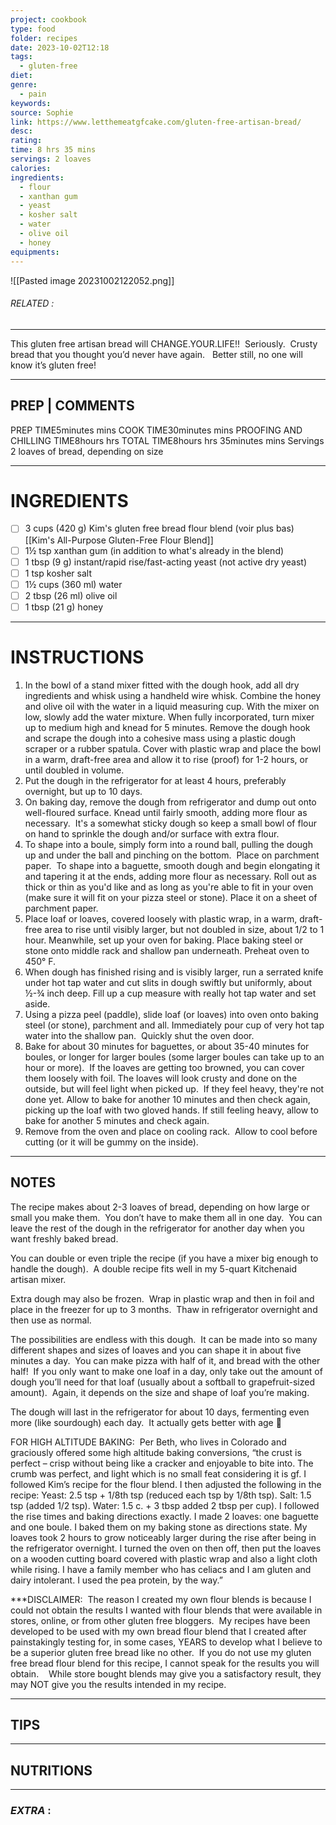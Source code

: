 ```yaml
---
project: cookbook
type: food
folder: recipes
date: 2023-10-02T12:18
tags:
  - gluten-free
diet: 
genre:
  - pain
keywords: 
source: Sophie
link: https://www.letthemeatgfcake.com/gluten-free-artisan-bread/
desc: 
rating: 
time: 8 hrs 35 mins
servings: 2 loaves
calories: 
ingredients:
  - flour
  - xanthan gum
  - yeast
  - kosher salt
  - water
  - olive oil
  - honey
equipments:
---
```


![[Pasted image 20231002122052.png]]
###### *RELATED* : 
---
This gluten free artisan bread will CHANGE.YOUR.LIFE!!  Seriously.  Crusty bread that you thought you’d never have again.   Better still, no one will know it’s gluten free!

---
## PREP | COMMENTS

PREP TIME5minutes mins
COOK TIME30minutes mins
PROOFING AND CHILLING TIME8hours hrs
TOTAL TIME8hours hrs 35minutes mins
Servings 2 loaves of bread, depending on size

---
# INGREDIENTS

- [ ] 3 cups (420 g) Kim's gluten free bread flour  blend (voir plus bas) [[Kim's All-Purpose Gluten-Free Flour Blend]]
- [ ] 1½ tsp xanthan gum (in addition to what's already in the blend)
- [ ] 1 tbsp (9 g) instant/rapid rise/fast-acting yeast (not active dry yeast)
- [ ] 1 tsp kosher salt
- [ ] 1½ cups (360 ml) water
- [ ] 2 tbsp (26 ml) olive oil
- [ ] 1 tbsp (21 g) honey

---
# INSTRUCTIONS

1. In the bowl of a stand mixer fitted with the dough hook, add all dry ingredients and whisk using a handheld wire whisk. Combine the honey and olive oil with the water in a liquid measuring cup. With the mixer on low, slowly add the water mixture. When fully incorporated, turn mixer up to medium high and knead for 5 minutes. Remove the dough hook and scrape the dough into a cohesive mass using a plastic dough scraper or a rubber spatula. Cover with plastic wrap and place the bowl in a warm, draft-free area and allow it to rise (proof) for 1-2 hours, or until doubled in volume.
2. Put the dough in the refrigerator for at least 4 hours, preferably overnight, but up to 10 days.
3. On baking day, remove the dough from refrigerator and dump out onto well-floured surface. Knead until fairly smooth, adding more flour as necessary.  It's a somewhat sticky dough so keep a small bowl of flour on hand to sprinkle the dough and/or surface with extra flour.
4. To shape into a boule, simply form into a round ball, pulling the dough up and under the ball and pinching on the bottom.  Place on parchment paper.  To shape into a baguette, smooth dough and begin elongating it and tapering it at the ends, adding more flour as necessary. Roll out as thick or thin as you'd like and as long as you're able to fit in your oven (make sure it will fit on your pizza steel or stone). Place it on a sheet of parchment paper.  
5. Place loaf or loaves, covered loosely with plastic wrap, in a warm, draft-free area to rise until visibly larger, but not doubled in size, about 1/2 to 1 hour. Meanwhile, set up your oven for baking. Place baking steel or stone onto middle rack and shallow pan underneath. Preheat oven to 450° F.  
6. When dough has finished rising and is visibly larger, run a serrated knife under hot tap water and cut slits in dough swiftly but uniformly, about ½-¾ inch deep. Fill up a cup measure with really hot tap water and set aside.
7. Using a pizza peel (paddle), slide loaf (or loaves) into oven onto baking steel (or stone), parchment and all. Immediately pour cup of very hot tap water into the shallow pan.  Quickly shut the oven door.
8. Bake for about 30 minutes for baguettes, or about 35-40 minutes for boules, or longer for larger boules (some larger boules can take up to an hour or more).  If the loaves are getting too browned, you can cover them loosely with foil. The loaves will look crusty and done on the outside, but will feel light when picked up.  If they feel heavy, they're not done yet. Allow to bake for another 10 minutes and then check again, picking up the loaf with two gloved hands. If still feeling heavy, allow to bake for another 5 minutes and check again.
9. Remove from the oven and place on cooling rack.  Allow to cool before cutting (or it will be gummy on the inside).

---
## NOTES

The recipe makes about 2-3 loaves of bread, depending on how large or small you make them.  You don’t have to make them all in one day.  You can leave the rest of the dough in the refrigerator for another day when you want freshly baked bread. 

You can double or even triple the recipe (if you have a mixer big enough to handle the dough).  A double recipe fits well in my 5-quart Kitchenaid artisan mixer. 

Extra dough may also be frozen.  Wrap in plastic wrap and then in foil and place in the freezer for up to 3 months.  Thaw in refrigerator overnight and then use as normal. 

The possibilities are endless with this dough.  It can be made into so many different shapes and sizes of loaves and you can shape it in about five minutes a day.  You can make pizza with half of it, and bread with the other half!  If you only want to make one loaf in a day, only take out the amount of dough you’ll need for that loaf (usually about a softball to grapefruit-sized amount).  Again, it depends on the size and shape of loaf you’re making. 

The dough will last in the refrigerator for about 10 days, fermenting even more (like sourdough) each day.  It actually gets better with age 🙂

FOR HIGH ALTITUDE BAKING:  Per Beth, who lives in Colorado and graciously offered some high altitude baking conversions, “the crust is perfect – crisp without being like a cracker and enjoyable to bite into. The crumb was perfect, and light which is no small feat considering it is gf. I followed Kim’s recipe for the flour blend. I then adjusted the following in the recipe: Yeast: 2.5 tsp + 1/8th tsp (reduced each tsp by 1/8th tsp). Salt: 1.5 tsp (added 1/2 tsp). Water: 1.5 c. + 3 tbsp added 2 tbsp per cup). I followed the rise times and baking directions exactly. I made 2 loaves: one baguette and one boule. I baked them on my baking stone as directions state. My loaves took 2 hours to grow noticeably larger during the rise after being in the refrigerator overnight. I turned the oven on then off, then put the loaves on a wooden cutting board covered with plastic wrap and also a light cloth while rising. I have a family member who has celiacs and I am gluten and dairy intolerant. I used the pea protein, by the way.”

***DISCLAIMER:  The reason I created my own flour blends is because I could not obtain the results I wanted with flour blends that were available in stores, online, or from other gluten free bloggers.  My recipes have been developed to be used with my own bread flour blend that I created after painstakingly testing for, in some cases, YEARS to develop what I believe to be a superior gluten free bread like no other.  If you do not use my gluten free bread flour blend for this recipe, I cannot speak for the results you will obtain.    While store bought blends may give you a satisfactory result, they may NOT give you the results intended in my recipe.

---
## TIPS



---
## NUTRITIONS



---
### *EXTRA* :



